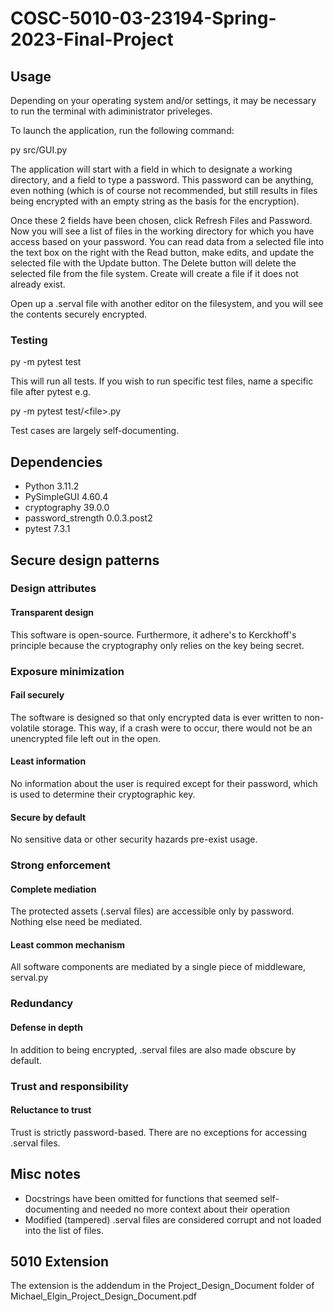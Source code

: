 # COSC-5010-03-23194-Spring-2023-Final-Project

## Usage

Depending on your operating system and/or settings, it may be necessary to run the terminal with adiministrator priveleges.

To launch the application, run the following command:

py src/GUI.py

The application will start with a field in which to designate a working directory, and a field to type a password.
This password can be anything, even nothing (which is of course not recommended, but still results in files being
encrypted with an empty string as the basis for the encryption).

Once these 2 fields have been chosen, click Refresh Files and Password. Now you will see a list of files in the working
directory for which you have access based on your password. You can read data from a selected file into the text box on the
right with the Read button, make edits, and update the selected file with the Update button.
The Delete button will delete the selected file from the file system. Create will create a file if it does not already exist.

Open up a .serval file with another editor on the filesystem, and you will see the contents securely encrypted.

### Testing

py -m pytest test

This will run all tests. If you wish to run specific test files, name a specific file after pytest e.g.

py -m pytest test/\<file\>.py

Test cases are largely self-documenting.

## Dependencies

- Python 3.11.2
- PySimpleGUI 4.60.4
- cryptography 39.0.0
- password_strength 0.0.3.post2
- pytest 7.3.1

## Secure design patterns

### Design attributes

#### Transparent design

This software is open-source. Furthermore, it adhere's to Kerckhoff's principle because the cryptography only relies on the
key being secret.

### Exposure minimization

#### Fail securely

The software is designed so that only encrypted data is ever written to non-volatile storage. This way, if a crash were
to occur, there would not be an unencrypted file left out in the open.

#### Least information

No information about the user is required except for their password, which is used to determine their cryptographic key.

#### Secure by default

No sensitive data or other security hazards pre-exist usage.

### Strong enforcement

#### Complete mediation

The protected assets (.serval files) are accessible only by password. Nothing else need be mediated.

#### Least common mechanism

All software components are mediated by a single piece of middleware, serval.py

### Redundancy

#### Defense in depth

In addition to being encrypted, .serval files are also made obscure by default.

### Trust and responsibility

#### Reluctance to trust

Trust is strictly password-based. There are no exceptions for accessing .serval files.

## Misc notes

- Docstrings have been omitted for functions that seemed self-documenting and needed no more context about their operation
- Modified (tampered) .serval files are considered corrupt and not loaded into the list of files.

## 5010 Extension

The extension is the addendum in the Project_Design_Document folder of Michael_Elgin_Project_Design_Document.pdf
